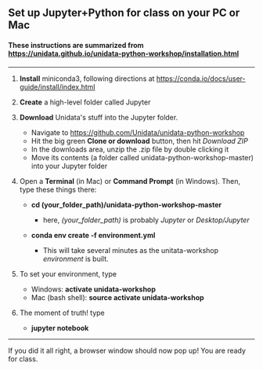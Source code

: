 ## Set up Jupyter+Python for class on your PC or Mac

#### These instructions are summarized from https://unidata.github.io/unidata-python-workshop/installation.html

--------------
   
   1. **Install** miniconda3, following directions at https://conda.io/docs/user-guide/install/index.html
   
   2. **Create** a high-level folder called Jupyter
   
   3. **Download** Unidata's stuff into the Jupyter folder. 
   
      - Navigate to https://github.com/Unidata/unidata-python-workshop
      - Hit the big green **Clone or download** button, then hit _Download ZIP_
      - In the downloads area, unzip the .zip file by double clicking it
      - Move its contents (a folder called unidata-python-workshop-master) into your Jupyter folder
       
   4. Open a **Terminal** (in Mac) or **Command Prompt** (in Windows). Then, type these things there: 
   
      * **cd (your_folder_path)/unidata-python-workshop-master** 
          - here, *(your_folder_path)* is probably *Jupyter* or *Desktop/Jupyter*

      * **conda env create -f environment.yml**
        - This will take several minutes as the unitata-workshop _environment_ is built. 

   5. To set your environment, type 
      * Windows: **activate unidata-workshop**
      * Mac (bash shell): **source activate unidata-workshop**
      
   6. The moment of truth! type 
      * **jupyter notebook**
      
---------------------
If you did it all right, a browser window should now pop up! 
You are ready for class. 
